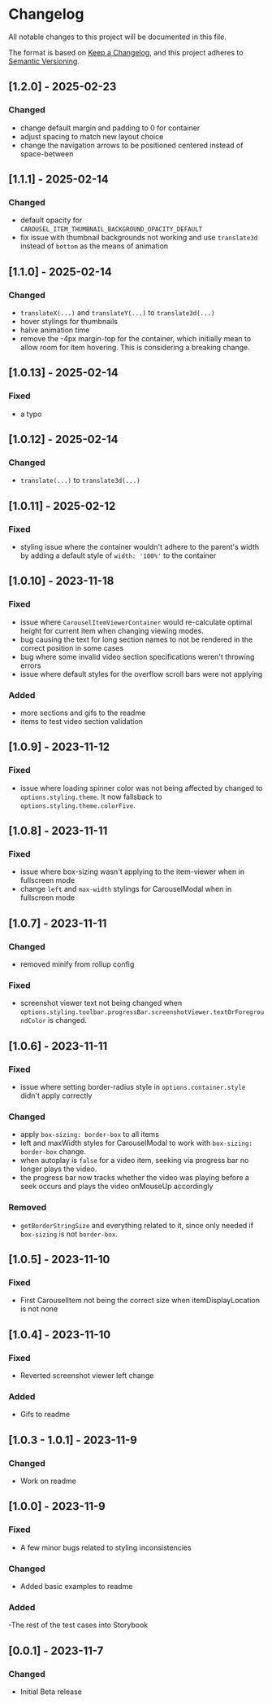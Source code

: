 # Changelog

All notable changes to this project will be documented in this file.

The format is based on [Keep a Changelog](https://keepachangelog.com/en/1.1.0/),
and this project adheres to [Semantic Versioning](https://semver.org/spec/v2.0.0.html).

<!-- These are the allowed headers
 ## [Semver - date]
### Added
### Fixed
### Changed
### Removed
 -->

## [1.2.0] - 2025-02-23

### Changed

- change default margin and padding to 0 for container
- adjust spacing to match new layout choice
- change the navigation arrows to be positioned centered instead of space-between

## [1.1.1] - 2025-02-14

### Changed

- default opacity for `CAROUSEL_ITEM_THUMBNAIL_BACKGROUND_OPACITY_DEFAULT`
- fix issue with thumbnail backgrounds not working and use `translate3d` instead of `bottom` as the means of animation

## [1.1.0] - 2025-02-14

### Changed

- `translateX(...)` and `translateY(...)` to `translate3d(...)`
- hover stylings for thumbnails
- halve animation time
- remove the -4px margin-top for the container, which initially mean to allow room for item hovering. This is considering a breaking change.

## [1.0.13] - 2025-02-14

### Fixed

- a typo

## [1.0.12] - 2025-02-14

### Changed

- `translate(...)` to `translate3d(...)`

## [1.0.11] - 2025-02-12

### Fixed

- styling issue where the container wouldn't adhere to the parent's width by adding a default style of `width: '100%'` to the container

## [1.0.10] - 2023-11-18

### Fixed

- issue where `CarouselItemViewerContainer` would re-calculate optimal height for current item when changing viewing modes.
- bug causing the text for long section names to not be rendered in the correct position in some cases
- bug where some invalid video section specifications weren't throwing errors
- issue where default styles for the overflow scroll bars were not applying

### Added

- more sections and gifs to the readme
- items to test video section validation

## [1.0.9] - 2023-11-12

### Fixed

- issue where loading spinner color was not being affected by changed to `options.styling.theme`. It now fallsback to `options.styling.theme.colorFive`.

## [1.0.8] - 2023-11-11

### Fixed

- issue where box-sizing wasn't applying to the item-viewer when in fullscreen mode
- change `left` and `max-width` stylings for CarouselModal when in fullscreen mode

## [1.0.7] - 2023-11-11

### Changed

- removed minify from rollup config

### Fixed

- screenshot viewer text not being changed when `options.styling.toolbar.progressBar.screenshotViewer.textOrForegroundColor` is changed.

## [1.0.6] - 2023-11-11

### Fixed

- issue where setting border-radius style in `options.container.style` didn't apply correctly

### Changed

- apply `box-sizing: border-box` to all items
- left and maxWidth styles for CarouselModal to work with `box-sizing: border-box` change.
- when autoplay is `false` for a video item, seeking via progress bar no longer plays the video.
- the progress bar now tracks whether the video was playing before a seek occurs and plays the video onMouseUp accordingly

### Removed

- `getBorderStringSize` and everything related to it, since only needed if `box-sizing` is not `border-box`.

## [1.0.5] - 2023-11-10

### Fixed

- First CarouselItem not being the correct size when itemDisplayLocation is not none

## [1.0.4] - 2023-11-10

### Fixed

- Reverted screenshot viewer left change

### Added

- Gifs to readme

## [1.0.3 - 1.0.1] - 2023-11-9

### Changed

- Work on readme

## [1.0.0] - 2023-11-9

### Fixed

- A few minor bugs related to styling inconsistencies

### Changed

- Added basic examples to readme

### Added

-The rest of the test cases into Storybook

## [0.0.1] - 2023-11-7

### Changed

- Initial Beta release
